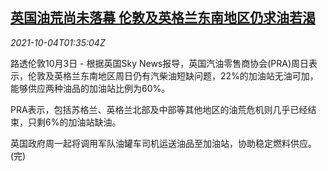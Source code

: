 <!--1633312863000-->
[英国油荒尚未落幕 伦敦及英格兰东南地区仍求油若渴](https://cn.reuters.com/article/uk-pra-petrol-diesel-shortage-1004-idCNKBS2GU03D)
------

<div><i>2021-10-04T01:35:04Z</i></div><p>路透伦敦10月3日 - 根据英国Sky News报导，英国汽油零售商协会(PRA)周日表示，伦敦及英格兰东南地区周日仍有汽柴油短缺问题，22%的加油站无油可加，能够供应两种油品的加油站比例为60%。</p><p>PRA表示，包括苏格兰、英格兰北部及中部等其他地区的油荒危机则几乎已经结束，只剩6%的加油站缺油。</p><p>英国政府周一起将调用军队油罐车司机运送油品至加油站，协助稳定燃料供应。(完)</p>
